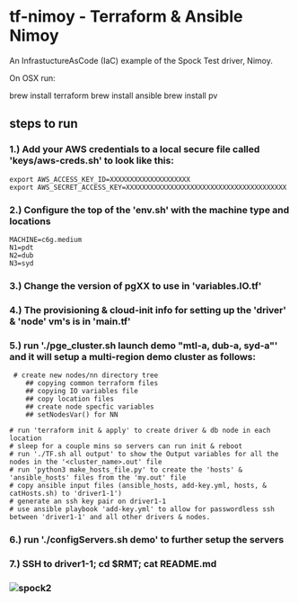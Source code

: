# tf-nimoy - Terraform & Ansible Nimoy

An InfrastuctureAsCode (IaC) example of the Spock Test driver, Nimoy.

On OSX run:

  brew install terraform
  brew install ansible
  brew install pv

## steps to run

### 1.) Add your AWS credentials to a local secure file called 'keys/aws-creds.sh' to look like this:

    export AWS_ACCESS_KEY_ID=XXXXXXXXXXXXXXXXXXXX
    export AWS_SECRET_ACCESS_KEY=XXXXXXXXXXXXXXXXXXXXXXXXXXXXXXXXXXXXXXXX

### 2.) Configure the top of the 'env.sh' with the machine type and locations

    MACHINE=c6g.medium
    N1=pdt
    N2=dub
    N3=syd

### 3.) Change the version of pgXX to use in 'variables.IO.tf'

### 4.) The provisioning & cloud-init info for setting up the 'driver' & 'node' vm's is in 'main.tf'

### 5.) run './pge_cluster.sh launch demo "mtl-a, dub-a, syd-a"' and it will setup a multi-region demo cluster as follows:

     # create new nodes/nn directory tree
        ## copying common terraform files
        ## copying IO variables file
        ## copy location files
        ## create node specfic variables
        ## setNodesVar() for NN
 
    # run 'terraform init & apply' to create driver & db node in each location
    # sleep for a couple mins so servers can run init & reboot
    # run './TF.sh all output' to show the Output variables for all the nodes in the '<cluster_name>.out' file
    # run 'python3 make_hosts_file.py' to create the 'hosts' & 'ansible_hosts' files from the 'my.out' file
    # copy ansible input files (ansible_hosts, add-key.yml, hosts, & catHosts.sh) to 'driver1-1')
    # generate an ssh key pair on driver1-1
    # use ansible playbook 'add-key.yml' to allow for passwordless ssh between 'driver1-1' and all other drivers & nodes.

### 6.) run './configServers.sh demo' to further setup the servers


### 7.) SSH to driver1-1; cd $RMT; cat README.md
    

### ![spock2](https://user-images.githubusercontent.com/1664798/186249698-08853672-a72e-4e39-b236-ad020faa9f94.png)
